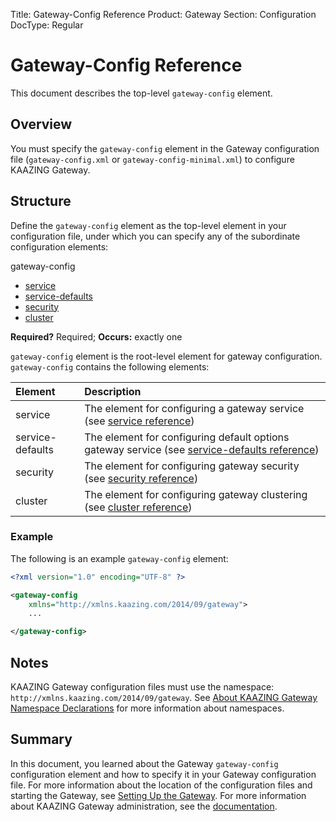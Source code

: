 Title: Gateway-Config Reference
Product: Gateway
Section: Configuration
DocType: Regular

Gateway-Config Reference
===============================================

This document describes the top-level `gateway-config` element.

Overview
----------------------------------

You must specify the `gateway-config` element in the Gateway configuration file (`gateway-config.xml` or `gateway-config-minimal.xml`) to configure KAAZING Gateway.

Structure
-----------------------------------------

Define the `gateway-config` element as the top-level element in your configuration file, under which you can specify any of the subordinate configuration elements:

gateway-config
-   [service](r_configure_gateway_service.md)
-   [service-defaults](r_configure_gateway_service_defaults.md)
-   [security](r_configure_gateway_security.md)
-   [cluster](r_configure_gateway_cluster.md)

**Required?** Required; **Occurs:** exactly one

`gateway-config` element is the root-level element for gateway configuration. `gateway-config` contains the following elements:

| Element          | Description                                                                                                                             |
|:-----------------|:----------------------------------------------------------------------------------------------------------------------------------------|
| service          | The element for configuring a gateway service (see [service reference](r_configure_gateway_service.md))                                 |
| service-defaults | The element for configuring default options gateway service (see [service-defaults reference](r_configure_gateway_service_defaults.md)) |
| security         | The element for configuring gateway security (see [security reference](r_configure_gateway_security.md))                                |
| cluster          | The element for configuring gateway clustering (see [cluster reference](r_configure_gateway_cluster.md))                                |

### Example

The following is an example `gateway-config` element:

``` xml
<?xml version="1.0" encoding="UTF-8" ?>

<gateway-config
    xmlns="http://xmlns.kaazing.com/2014/09/gateway">
    ...

</gateway-config>
```

Notes
-----

KAAZING Gateway configuration files must use the namespace: ` http://xmlns.kaazing.com/2014/09/gateway`. See [About KAAZING Gateway Namespace Declarations](c_configure_gateway_concepts.md#about-kaazing-gateway-namespace-declarations) for more information about namespaces.

Summary
-------

In this document, you learned about the Gateway `gateway-config` configuration element and how to specify it in your Gateway configuration file. For more information about the location of the configuration files and starting the Gateway, see [Setting Up the Gateway](../about/setup-guide.md). For more information about KAAZING Gateway administration, see the [documentation](../index.md).

